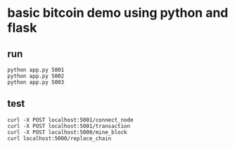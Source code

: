# basic bitcoin demo using python and flask

## run
    python app.py 5001
    python app.py 5002
    python app.py 5003

## test
    curl -X POST localhost:5001/connect_node
    curl -X POST localhost:5001/transaction
    curl -X POST localhost:5000/mine_block
    curl localhost:5000/replace_chain